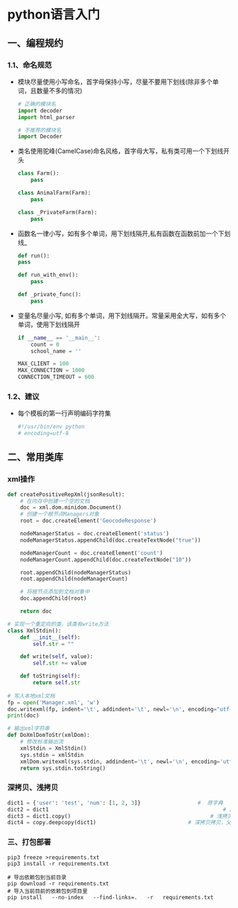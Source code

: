 # python语言入门

## 一、编程规约

### 1.1、命名规范

- 模块尽量使用小写命名，首字母保持小写，尽量不要用下划线(除非多个单词，且数量不多的情况)

    ```python
    # 正确的模块名
    import decoder
    import html_parser
    
    # 不推荐的模块名
    import Decoder
    ```

- 类名使用驼峰(CamelCase)命名风格，首字母大写，私有类可用一个下划线开头

    ```python
    class Farm():
        pass
    
    class AnimalFarm(Farm):
        pass
    
    class _PrivateFarm(Farm):
        pass
    ```

- 函数名一律小写，如有多个单词，用下划线隔开,私有函数在函数前加一个下划线_
    ```python
    def run():
    pass
 
    def run_with_env():
        pass
    
    def _private_func():
        pass
    ```

- 变量名尽量小写, 如有多个单词，用下划线隔开。常量采用全大写，如有多个单词，使用下划线隔开

    ```python
    if __name__ == '__main__':
        count = 0
        school_name = ''
    
    MAX_CLIENT = 100
    MAX_CONNECTION = 1000
    CONNECTION_TIMEOUT = 600
    ```

### 1.2、建议

- 每个模板的第一行声明编码字符集

    ```python
    #!/usr/bin/env python
    # encoding=utf-8
    ```



## 二、常用类库

### xml操作

```python
def createPositiveRepXml(jsonResult):
    # 在内存中创建一个空的文档
    doc = xml.dom.minidom.Document()
    # 创建一个根节点Managers对象
    root = doc.createElement('GeocodeResponse')

    nodeManagerStatus = doc.createElement('status')
    nodeManagerStatus.appendChild(doc.createTextNode("true"))

    nodeManagerCount = doc.createElement('count')
    nodeManagerCount.appendChild(doc.createTextNode("10"))

    root.appendChild(nodeManagerStatus)
    root.appendChild(nodeManagerCount)

    # 将根节点添加到文档对象中
    doc.appendChild(root)

    return doc

# 实现一个重定向的类，该类有write方法
class XmlStdin():
    def __init__(self):
        self.str = ""

    def write(self, value):
        self.str += value

    def toString(self):
        return self.str
    
# 写入本地xml文档
fp = open('Manager.xml', 'w')
doc.writexml(fp, indent='\t', addindent='\t', newl='\n', encoding="utf-8")
print(doc)

# 输出xml字符串
def DoXmlDomToStr(xmlDom):
    # 修改标准输出流
    xmlStdin = XmlStdin()
    sys.stdin = xmlStdin
    xmlDom.writexml(sys.stdin, addindent='\t', newl='\n', encoding='utf-8')
    return sys.stdin.toString()
```

### 深拷贝、浅拷贝

```python
dict1 = {'user': 'test', 'num': [1, 2, 3]}                  #  原字典
dict2 = dict1                                                       # 直接赋值
dict3 = dict1.copy()                                            # 浅拷贝，只深拷贝父级目录
dict4 = copy.deepcopy(dict1)                             # 深拷贝拷贝，父级目录，子级目录全部拷贝（需导入copy模块）
```



### 三、打包部署

```shell
pip3 freeze >requirements.txt
pip3 install -r requirements.txt

# 导出依赖包到当前目录
pip download -r requirements.txt
# 导入当前目前的依赖包到项目里
pip install   --no-index   --find-links=.   -r   requirements.txt
```

